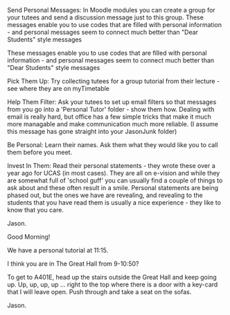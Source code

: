 Send Personal Messages:
In Moodle modules you can create a group for your tutees and send a discussion message just to this group.
These messages enable you to use codes that are filled with personal information - and personal messages seem to connect much better than "Dear Students" style messages

These messages enable you to use codes that are filled with personal information - and personal messages seem to connect much better than "Dear Students" style messages

Pick Them Up:
Try collecting tutees for a group tutorial from their lecture - see where they are on myTimetable

Help Them Filter:
Ask your tutees to set up email filters so that messages from you go into a 'Personal Tutor' folder - show them how. Dealing with email is really hard, but office has a few simple tricks that make it much more managable and make communication much more reliable. (I assume this message has gone straight into your JasonJunk folder)

Be Personal:
Learn their names.
Ask them what they would like you to call them before you meet.

Invest In Them:
Read their personal statements - they wrote these over a year ago for UCAS (in most cases).
They are all on e-vision and while they are somewhat full of 'school guff' you can usually find a couple of things to ask about and these often result in a smile. Personal statements are being phased out, but the ones we have are revealing, and revealing to the students that you have read them is usually a nice experience - they like to know that you care.

Jason.

Good Morning!

We have a personal tutorial at 11:15.

I think you are in The Great Hall from 9-10:50?

To get to A401E, head up the stairs outside the Great Hall and keep going up.
Up, up, up, up ... right to the top where there is a door with a key-card that I will leave open.
Push through and take a seat on the sofas.

Jason.
